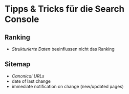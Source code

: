 # Tipps & Tricks für die Search Console


## Ranking


- *Strukturierte Daten* beeinflussen nicht das Ranking





## Sitemap

- *Canonical URLs*
- date of last change
- immediate notification on change (new/updated pages)
